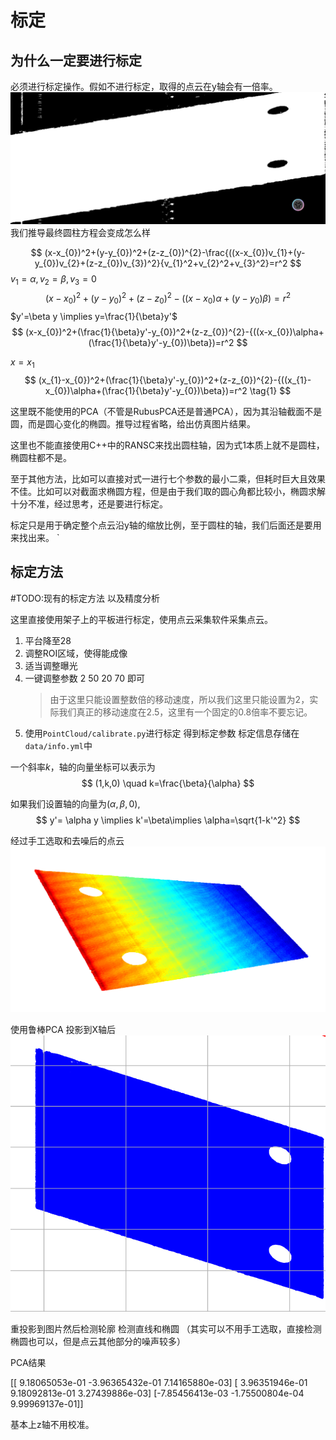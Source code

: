 # 标定
## 为什么一定要进行标定
必须进行标定操作。假如不进行标定，取得的点云在y轴会有一倍率。
![](./img/1735462153069.png)
我们推导最终圆柱方程会变成怎么样

$$
(x-x_{0})^2+(y-y_{0})^2+(z-z_{0})^{2}-\frac{((x-x_{0})v_{1}+(y-y_{0})v_{2}+(z-z_{0})v_{3})^2}{v_{1}^2+v_{2}^2+v_{3}^2}=r^2
$$
$v_{1}=\alpha,v_{2}=\beta,v_{3}=0$
$$
(x-x_{0})^2+(y-y_{0})^2+(z-z_{0})^{2}-{((x-x_{0})\alpha+(y-y_{0})\beta})=r^2
$$
$y'=\beta y \implies y=\frac{1}{\beta}y'$
$$
(x-x_{0})^2+(\frac{1}{\beta}y'-y_{0})^2+(z-z_{0})^{2}-{((x-x_{0})\alpha+(\frac{1}{\beta}y'-y_{0})\beta})=r^2
$$

$x=x_1$
$$
(x_{1}-x_{0})^2+(\frac{1}{\beta}y'-y_{0})^2+(z-z_{0})^{2}-{((x_{1}-x_{0})\alpha+(\frac{1}{\beta}y'-y_{0})\beta})=r^2 \tag{1}
$$

这里既不能使用的PCA（不管是RubusPCA还是普通PCA），因为其沿轴截面不是圆，而是圆心变化的椭圆。推导过程省略，给出仿真图片结果。


这里也不能直接使用C++中的RANSC来找出圆柱轴，因为式1本质上就不是圆柱，椭圆柱都不是。

至于其他方法，比如可以直接对式一进行七个参数的最小二乘，但耗时巨大且效果不佳。比如可以对截面求椭圆方程，但是由于我们取的圆心角都比较小，椭圆求解十分不准，经过思考，还是要进行标定。

标定只是用于确定整个点云沿y轴的缩放比例，至于圆柱的轴，我们后面还是要用来找出来。
`
## 标定方法
#TODO:现有的标定方法 以及精度分析

这里直接使用架子上的平板进行标定，使用点云采集软件采集点云。
1. 平台降至28
2. 调整ROI区域，使得能成像
3. 适当调整曝光
4. 一键调整参数
    2 50 20 70 即可
    > 由于这里只能设置整数倍的移动速度，所以我们这里只能设置为2，实际我们真正的移动速度在2.5，这里有一个固定的0.8倍率不要忘记。
5. 使用`PointCloud/calibrate.py`进行标定 得到标定参数 标定信息存储在`data/info.yml`中


一个斜率$k$，轴的向量坐标可以表示为
$$ (1,k,0) \quad  k=\frac{\beta}{\alpha} $$

如果我们设置轴的向量为$(\alpha,\beta,0)$,
$$ y'= \alpha y  \implies k'=\beta\implies \alpha=\sqrt{1-k'^2} $$



经过手工选取和去噪后的点云
![](./img/1735473340378.png)

使用鲁棒PCA
投影到X轴后
![](./img/3.png)

重投影到图片然后检测轮廓 检测直线和椭圆
（其实可以不用手工选取，直接检测椭圆也可以，但是点云其他部分的噪声较多）

PCA结果

[[ 9.18065053e-01 -3.96365432e-01  7.14165880e-03]
 [ 3.96351946e-01  9.18092813e-01  3.27439886e-03]
 [-7.85456413e-03 -1.75500804e-04  9.99969137e-01]]

 基本上z轴不用校准。

 